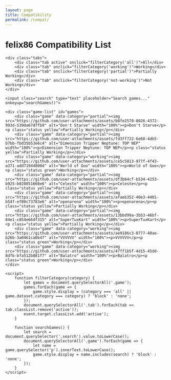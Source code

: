 ```yaml
---
layout: page
title: Compatibility
permalink: /compat/
---
```


<html lang="en">
<head>
    <meta charset="UTF-8">
    <meta name="viewport" content="width=device-width, initial-scale=1.0">
    <title>felix86 Compatibility List</title>
    <style>
        body { font-family: Arial, sans-serif; }
        .tabs { display: flex; gap: 10px; margin-bottom: 10px; }
        .tab { cursor: pointer; padding: 10px; background: lightgray; border-radius: 5px; }
        .tab.active { background: darkgray; }
        .search { margin-bottom: 10px; }
        .game-list { display: flex; flex-wrap: wrap; gap: 10px; }
        .game { border: 1px solid #ccc; padding: 10px; border-radius: 5px; width: 200px; text-align: center; }
        .game img { width: 100%; height: 150px; object-fit: cover; border-radius: 5px; }
        .status { font-weight: bold; }
        .green { color: green; }
        .yellow { color: orange; }
        .red { color: red; }
    </style>
</head>
<body>
    <h1>felix86 Compatibility List</h1>
    
    <div class="tabs">
        <div class="tab active" onclick="filterCategory('all')">All</div>
        <div class="tab" onclick="filterCategory('working')">Working</div>
        <div class="tab" onclick="filterCategory('partial')">Partially Working</div>
        <div class="tab" onclick="filterCategory('not-working')">Not Working</div>
    </div>
    
    <input class="search" type="text" placeholder="Search games..." onkeyup="searchGames()">
    
    <div class="game-list" id="games">
        <div class="game" data-category="partial"><img src="https://github.com/user-attachments/assets/b8fe2570-8026-4372-993d-539da67d7fb9" alt="Don't Starve" width="100%"><p>Don't Starve</p><p class="status yellow">Partially Working</p></div>
        <div class="game" data-category="partial"><img src="https://github.com/user-attachments/assets/fd3ff722-6e68-4db5-b7bb-fbd35b53e6c4" alt="Dimension Tripper Neptune: TOP NEP" width="100%"><p>Dimension Tripper Neptune: TOP NEP</p><p class="status yellow">Partially Working</p></div>
        <div class="game" data-category="working"><img src="https://github.com/user-attachments/assets/ce5c5813-977f-4f43-a371-add71944800d" alt="World of Goo" width="100%"><p>World of Goo</p><p class="status green">Working</p></div>
        <div class="game" data-category="partial"><img src="https://github.com/user-attachments/assets/df3b64cf-b534-4253-b925-b020851668e6" alt="Celeste" width="100%"><p>Celeste</p><p class="status yellow">Partially Working</p></div>
        <div class="game" data-category="partial"><img src="https://github.com/user-attachments/assets/afaeb352-40e3-4401-b54f-ef00c73783e6" alt="openarena" width="100%"><p>openarena</p><p class="status yellow">Partially Working</p></div>
        <div class="game" data-category="partial"><img src="https://github.com/user-attachments/assets/13bbd99a-3b53-46bf-84e1-c854e664f315" alt="SuperTuxKart" width="100%"><p>SuperTuxKart</p><p class="status yellow">Partially Working</p></div>
        <div class="game" data-category="working"><img src="https://github.com/user-attachments/assets/ae9186c3-8777-40ae-b26b-3a0461ca0b47" alt="VVVVVV" width="100%"><p>VVVVVV</p><p class="status green">Working</p></div>
        <div class="game" data-category="working"><img src="https://github.com/user-attachments/assets/47ff1b5f-4d15-45dd-8dfb-bfa512b881f7" alt="Balatro" width="100%"><p>Balatro</p><p class="status green">Working</p></div>
    </div>
    
    <script>
        function filterCategory(category) {
            let games = document.querySelectorAll('.game');
            games.forEach(game => {
                game.style.display = (category === 'all' || game.dataset.category === category) ? 'block' : 'none';
            });
            document.querySelectorAll('.tab').forEach(tab => tab.classList.remove('active'));
            event.target.classList.add('active');
        }
        
        function searchGames() {
            let search = document.querySelector('.search').value.toLowerCase();
            document.querySelectorAll('.game').forEach(game => {
                let name = game.querySelector('p').innerText.toLowerCase();
                game.style.display = name.includes(search) ? 'block' : 'none';
            });
        }
    </script>
</body>
</html>
